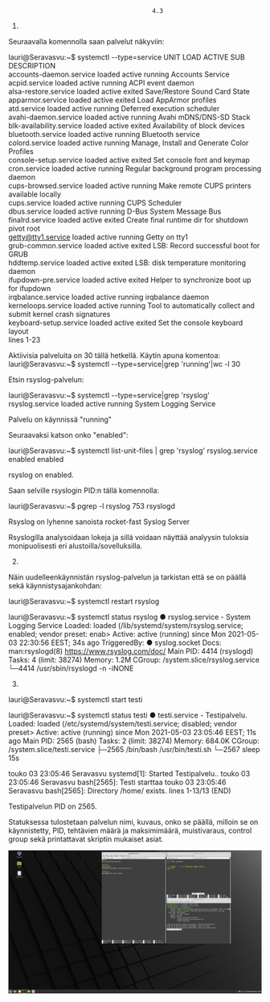 											4.3

1.
Seuraavalla komennolla saan palvelut näkyviin:

lauri@Seravasvu:~$ systemctl --type=service
  UNIT                                                  LOAD   ACTIVE SUB     DESCRIPTION                                                                  
  accounts-daemon.service                               loaded active running Accounts Service                                                             
  acpid.service                                         loaded active running ACPI event daemon                                                            
  alsa-restore.service                                  loaded active exited  Save/Restore Sound Card State                                                
  apparmor.service                                      loaded active exited  Load AppArmor profiles                                                       
  atd.service                                           loaded active running Deferred execution scheduler                                                 
  avahi-daemon.service                                  loaded active running Avahi mDNS/DNS-SD Stack                                                      
  blk-availability.service                              loaded active exited  Availability of block devices                                                
  bluetooth.service                                     loaded active running Bluetooth service                                                            
  colord.service                                        loaded active running Manage, Install and Generate Color Profiles                                  
  console-setup.service                                 loaded active exited  Set console font and keymap                                                  
  cron.service                                          loaded active running Regular background program processing daemon                                 
  cups-browsed.service                                  loaded active running Make remote CUPS printers available locally                                  
  cups.service                                          loaded active running CUPS Scheduler                                                               
  dbus.service                                          loaded active running D-Bus System Message Bus                                                     
  finalrd.service                                       loaded active exited  Create final runtime dir for shutdown pivot root                             
  getty@tty1.service                                    loaded active running Getty on tty1                                                                
  grub-common.service                                   loaded active exited  LSB: Record successful boot for GRUB                                         
  hddtemp.service                                       loaded active exited  LSB: disk temperature monitoring daemon                                      
  ifupdown-pre.service                                  loaded active exited  Helper to synchronize boot up for ifupdown                                   
  irqbalance.service                                    loaded active running irqbalance daemon                                                            
  kerneloops.service                                    loaded active running Tool to automatically collect and submit kernel crash signatures             
  keyboard-setup.service                                loaded active exited  Set the console keyboard layout                                              
lines 1-23

Aktiivisia palveluita on 30 tällä hetkellä.
Käytin apuna komentoa:					
lauri@Seravasvu:~$ systemctl --type=service|grep 'running'|wc -l
30

Etsin rsyslog-palvelun:

lauri@Seravasvu:~$ systemctl --type=service|grep 'rsyslog'
  rsyslog.service                                        loaded active running System Logging Service                  
  
Palvelu on käynnissä "running"  

Seuraavaksi katson onko "enabled":

lauri@Seravasvu:~$ systemctl list-unit-files | grep 'rsyslog'
rsyslog.service                            enabled         enabled      

rsyslog on enabled.

Saan selville rsyslogin PID:n tällä komennolla:

lauri@Seravasvu:~$ pgrep -l rsyslog
753 rsyslogd

Rsyslog on lyhenne sanoista rocket-fast Syslog Server

Rsyslogilla analysoidaan lokeja ja sillä voidaan näyttää analyysin tuloksia monipuolisesti eri alustoilla/sovelluksilla.

2.
Näin uudelleenkäynnistän rsyslog-palvelun ja tarkistan että se on päällä sekä käynnistysajankohdan:

lauri@Seravasvu:~$ systemctl restart rsyslog

lauri@Seravasvu:~$ systemctl status rsyslog
● rsyslog.service - System Logging Service
     Loaded: loaded (/lib/systemd/system/rsyslog.service; enabled; vendor preset: enab>
     Active: active (running) since Mon 2021-05-03 22:30:56 EEST; 34s ago
TriggeredBy: ● syslog.socket
       Docs: man:rsyslogd(8)
             https://www.rsyslog.com/doc/
   Main PID: 4414 (rsyslogd)
      Tasks: 4 (limit: 38274)
     Memory: 1.2M
     CGroup: /system.slice/rsyslog.service
             └─4414 /usr/sbin/rsyslogd -n -iNONE

3.

lauri@Seravasvu:~$ systemctl start testi

lauri@Seravasvu:~$ systemctl status testi
● testi.service - Testipalvelu.
     Loaded: loaded (/etc/systemd/system/testi.service; disabled; vendor preset>
     Active: active (running) since Mon 2021-05-03 23:05:46 EEST; 11s ago
   Main PID: 2565 (bash)
      Tasks: 2 (limit: 38274)
     Memory: 684.0K
     CGroup: /system.slice/testi.service
             ├─2565 /bin/bash /usr/bin/testi.sh
             └─2567 sleep 15s

touko 03 23:05:46 Seravasvu systemd[1]: Started Testipalvelu..
touko 03 23:05:46 Seravasvu bash[2565]: Testi starttaa
touko 03 23:05:46 Seravasvu bash[2565]: Directory /home/ exists.
lines 1-13/13 (END)

Testipalvelun PID on 2565.

Statuksessa tulostetaan palvelun nimi, kuvaus, onko se päällä, milloin se on käynnistetty, PID, tehtävien määrä ja maksimimäärä, muistivaraus, control group sekä printattavat skriptin mukaiset asiat.

<img src="Screenshot from 2021-05-03 23-09-28.png">
